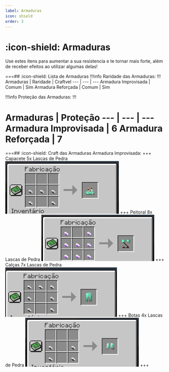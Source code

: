 ```yaml
---
label: Armaduras
icon: shield
order: 3
---
```


# :icon-shield: Armaduras

Use estes itens para aumentar a sua resistencia e te tornar mais forte, além de receber efeitos ao utilizar algumas delas! 

===## :icon-shield: Lista de Armaduras
!!!info Raridade das Armaduras:
!!!
Armaduras         | Raridade | Craftvel
---             | ---  | ---
Armadura Improvisada  | Comum | Sim
Armadura Reforçada | Comum | Sim



!!!info Proteção das Armaduras:
!!!

Armaduras         | Proteção 
---             | --- | ---
Armadura Improvisada  | 6
Armadura Reforçada | 7
===

===## :icon-shield: Craft das Armaduras
Armadura Improvisada:
+++ Capacete
5x Lascas de Pedra
![](../static/capaceteimprovisado.png)
+++ Peitoral
8x Lascas de Pedra
![](../static/peitoralimprovisado.png)
+++ Calças
7x Lascas de Pedra
![](../static/calcaimprovisada.png)
+++ Botas
4x Lascas de Pedra
![](../static/botaimprovisada.png)
+++
